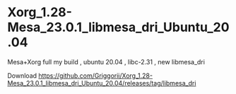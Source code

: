 # Xorg_1.28-Mesa_23.0.1_libmesa_dri_Ubuntu_20.04
Mesa+Xorg full my build , ubuntu 20.04 , libc-2.31 , new libmesa_dri

Download https://github.com/Griggorii/Xorg_1.28-Mesa_23.0.1_libmesa_dri_Ubuntu_20.04/releases/tag/libmesa_dri
